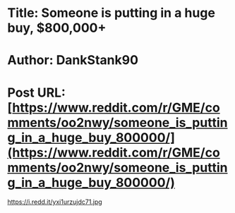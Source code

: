 # Title: Someone is putting in a huge buy, $800,000+
# Author: DankStank90
# Post URL: [https://www.reddit.com/r/GME/comments/oo2nwy/someone_is_putting_in_a_huge_buy_800000/](https://www.reddit.com/r/GME/comments/oo2nwy/someone_is_putting_in_a_huge_buy_800000/)


https://i.redd.it/yxi1urzujdc71.jpg